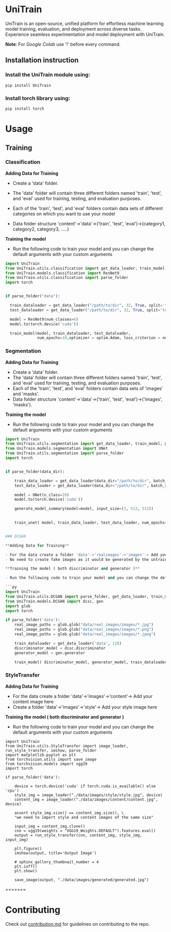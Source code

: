 # UniTrain

UniTrain is an open-source, unified platform for effortless machine learning model training, evaluation, and deployment across diverse tasks. Experience seamless experimentation and model deployment with UniTrain.

**Note**: For _Google Colab_ use '!' before every command.

## Installation instruction

### Install the **UniTrain** module using:

`pip install UniTrain`

### Install **torch** library using:

`pip install torch`

# Usage

## Training

### Classification

**Adding Data for Training**

- Create a 'data' folder.

- The 'data' folder will contain three different folders named 'train', 'test', and 'eval' used for training, testing, and evaluation purposes.
- Each of the 'train', 'test', and 'eval' folders contain data sets of different categories on which you want to use your model
- Data folder structure 'content'->'data'->('train', 'test', 'eval')->(category1, category2, category3, .....)

**Training the model**

- Run the following code to train your model and you can change the default arguments with your custom arguments

```py
import UniTrain
from UniTrain.utils.classification import get_data_loader, train_model
from UniTrain.models.classification import ResNet9
from UniTrain.utils.classification import parse_folder
import torch


if parse_folder("data"):

  train_dataloader = get_data_loader("/path/to/dir", 32, True, split='train')
  test_dataloader = get_data_loader("/path/to/dir", 32, True, split='test')

  model = ResNet9(num_classes=6)
  model.to(torch.device('cuda'))

  train_model(model, train_dataloader, test_dataloader,
              num_epochs=10,optimizer = optim.Adam, loss_criterion = nn.CrossEntropyLoss, learning_rate=1e-3, checkpoint_dir='checkpoints',logger = "training.log", device=torch.device('cuda'))
```

### Segmentation

**Adding Data for Training**

- Create a 'data' folder.
- The 'data' folder will contain three different folders named 'train', 'test', and 'eval' used for training, testing, and evaluation purposes.
- Each of the 'train', 'test', and 'eval' folders contain data sets of 'images' and 'masks'.
- Data folder structure 'content'->'data'->('train', 'test', 'eval')->('images', 'masks').

**Training the model**

- Run the following code to train your model and you can change the default arguments with your custom arguments

```py
import UniTrain
from UniTrain.utils.segmentation import get_data_loader, train_model, generate_model_summary
from UniTrain.models.segmentation import UNet
from UniTrain.utils.segmentation import parse_folder
import torch


if parse_folder(data_dir):

    train_data_loader = get_data_loader(data_dir="/path/to/dir", batch_size=32, shuffle=True, transform=None)
    test_data_loader = get_data_loader(data_dir="/path/to/dir", batch_size=32, shuffle=True, transform=None)

    model = UNet(n_class=20)
    model.to(torch.device('cuda'))

    generate_model_summary(model=model, input_size=(3, 512, 512))

    
    train_unet( model, train_data_loader, test_data_loader, num_epochs=10, optimizer = optim.Adam, loss_criterion = nn.CrossEntropyLoss, learning_rate=1e-3, checkpoint_dir='checkpoints', logger="training.log",iou=False, device=torch.device('cuda'))


### DCGAN

**Adding Data for Training**

- For the data create a folder 'data'->'realimages'->'images'-> Add your data here
- No need to create fake images as it would be generated by the untrained generator

**Training the model ( both discriminator and generator )**

- Run the following code to train your model and you can change the default arguments with your custom arguments

```py
import UniTrain
from UniTrain.utils.DCGAN import parse_folder, get_data_loader, train_model
from UniTrain.models.DCGAN import disc, gen
import glob
import torch

if parse_folder('data'):
    real_image_paths = glob.glob("data/real_images/images/*.jpg")
    real_image_paths = glob.glob("data/real_images/images/*.png")
    real_image_paths = glob.glob("data/real_images/images/*.jpeg")

    train_dataloader = get_data_loader('data', 128)
    discriminator_model = disc.discriminator
    generator_model = gen.generator

    train_model( discriminator_model, generator_model, train_dataloader, batch_size = 128 ,  epochs = 25, learning_rate = 1e-3, torch.device('cpu'),checkpoint_dir='checkpoints')
```


### StyleTransfer

**Adding Data for Training**  
- For the data create a folder 'data'->'images'->'content'-> Add your content image here
- Create a folder 'data'->'images'->'style'-> Add your style image here

**Training the model ( both discriminator and generator )**  
- Run the following code to train your model and you can change the default arguments with your custom arguments  

```
import UniTrain
from UniTrain.utils.StyleTransfer import image_loader, run_style_transfer, imshow, parse_folder
import matplotlib.pyplot as plt
from torchvision.utils import save_image
from torchvision.models import vgg19
import torch

if parse_folder('data'):

    device = torch.device('cuda' if torch.cuda.is_available() else 'cpu')
    style_img = image_loader("./data/images/style/style.jpg", device)
    content_img = image_loader("./data/images/content/content.jpg", device)

    assert style_img.size() == content_img.size(), \
    "we need to import style and content images of the same size"

    input_img = content_img.clone()
    cnn = vgg19(weights = "VGG19_Weights.DEFAULT").features.eval()
    output = run_style_transfer(cnn, content_img, style_img, input_img)

    plt.figure()
    imshow(output, title='Output Image')

    # sphinx_gallery_thumbnail_number = 4
    plt.ioff()
    plt.show()

    save_image(output, "./data/images/generated/generated.jpg")
```
=======
# Contributing

Check out [contribution.md](contribution.md) for guidelines on contributing to the repo.


